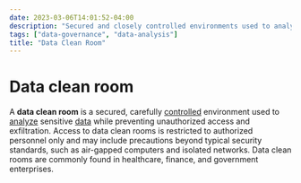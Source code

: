 ```yaml
---
date: 2023-03-06T14:01:52-04:00
description: "Secured and closely controlled environments used to analyze sensitive data"
tags: ["data-governance", "data-analysis"]
title: "Data Clean Room"
---
```


# Data clean room

A **data clean room** is a secured, carefully [controlled](data-governance.md) environment used to [analyze](data-analysis.md) sensitive [data](data.md) while preventing unauthorized access and exfiltration. Access to data clean rooms is restricted to authorized personnel only and may include precautions beyond typical security standards, such as air-gapped computers and isolated networks. Data clean rooms are commonly found in healthcare, finance, and government enterprises.
